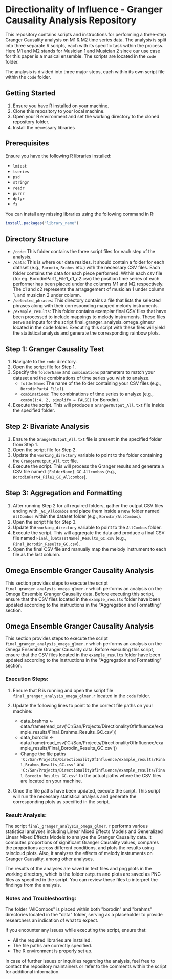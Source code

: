 # Directionality of Influence - Granger Causality Analysis Repository

This repository contains scripts and instructions for performing a three-step Granger Causality analysis on M1 & M2 time series data. The analysis is split into three separate R scripts, each with its specific task within the process. Here M1 and M2 stands for Musician 1 and Musician 2 since our use case for this paper is a musical ensemble. The scripts are located in the `code` folder.

The analysis is divided into three major steps, each within its own script file within the `code` folder.

## Getting Started

1. Ensure you have R installed on your machine.
2. Clone this repository to your local machine.
3. Open your R environment and set the working directory to the cloned repository folder.
4. Install the necessary libraries

## Prerequisites

Ensure you have the following R libraries installed:
- `lmtest`
- `tseries`
- `psd`
- `stringr`
- `readr`
- `purrr`
- `dplyr`
- `fs`

You can install any missing libraries using the following command in R:

```r
install.packages("library_name")
```

## Directory Structure

- `/code`: This folder contains the three script files for each step of the analysis.
- `/data`: This is where our data resides. It should contain a folder for each dataset (e.g., `Borodin`, `Brahms` etc.) with the necessary CSV files. Each folder contains the data for each piece performed. Within each csv file (for eg. BorodinPart1_File1_c1_c2.csv) the position time series of each performer has been placed under the columns M1 and M2 respectively. The c1 and c2 represents the arragagement of musician 1 under column 1, and musician 2 under column.
- `/selected_phrases`: This directory contains a file that lists the selected phrases along with their corresponding mapped melody instruments.
- `/example_results`: This folder contains exemplar final CSV files that have been processed to include mappings to melody instruments. These files serve as inputs for the script final_granger_analysis_omega_glmer.r located in the code folder. Executing this script with these files will yield the statistical analysis and generate the corresponding rainbow plots.

## Step 1: Granger Causality Test

1. Navigate to the `code` directory.
2. Open the script file for Step 1.
3. Specify the `folderName` and `combinations` parameters to match your dataset and the combinations of time series you wish to analyze.
   - `folderName`: The name of the folder containing your CSV files (e.g., `BorodinPart4_File1`).
   - `combinations`: The combinations of time series to analyze (e.g., `combn(1:4, 2, simplify = FALSE)` for Borodin).
4. Execute the script. This will produce a `GrangerOutput_All.txt` file inside the specified folder.

## Step 2: Bivariate Analysis

1. Ensure the `GrangerOutput_All.txt` file is present in the specified folder from Step 1.
2. Open the script file for Step 2.
3. Update the `working_directory` variable to point to the folder containing the `GrangerOutput_All.txt` file.
4. Execute the script. This will process the Granger results and generate a CSV file named `[FolderName]_GC_Allcombos` (e.g., `BorodinPart4_File1_GC_Allcombos`).

## Step 3: Aggregation and Formatting

1. After running Step 2 for all required folders, gather the output CSV files ending with `_GC_Allcombos` and place them inside a new folder named `AllCombos` within the dataset folder (e.g., `Borodin/AllCombos`).
2. Open the script file for Step 3.
3. Update the `working_directory` variable to point to the `AllCombos` folder.
4. Execute the script. This will aggregate the data and produce a final CSV file named `Final_[DatasetName]_Results_GC.csv` (e.g., `Final_Borodin_Results_GC.csv`).
5. Open the final CSV file and manually map the melody instrument to each file as the last column.

## Omega Ensemble Granger Causality Analysis

This section provides steps to execute the script `final_granger_analysis_omega_glmer.r` which performs an analysis on the Omega Ensemble Granger Causality data. Before executing this script, ensure that the CSV files located in the `example_results` folder have been updated according to the instructions in the "Aggregation and Formatting" section.


## Omega Ensemble Granger Causality Analysis

This section provides steps to execute the script `final_granger_analysis_omega_glmer.r` which performs an analysis on the Omega Ensemble Granger Causality data. Before executing this script, ensure that the CSV files located in the `example_results` folder have been updated according to the instructions in the "Aggregation and Formatting" section.

### Execution Steps:

1. Ensure that R is running and open the script file `final_granger_analysis_omega_glmer.r` located in the `code` folder.
2. Update the following lines to point to the correct file paths on your machine:
   
   - data_brahms <- data.frame(read_csv('C:/San/Projects/DirectionalityOfInfluence/example_results/Final_Brahms_Results_GC.csv'))
   - data_borodin <- data.frame(read_csv('C:/San/Projects/DirectionalityOfInfluence/example_results/Final_Borodin_Results_GC.csv'))
   - Change the file paths `'C:/San/Projects/DirectionalityOfInfluence/example_results/Final_Brahms_Results_GC.csv'` and `'C:/San/Projects/DirectionalityOfInfluence/example_results/Final_Borodin_Results_GC.csv'` to the actual paths where the CSV files are located on your machine.
3. Once the file paths have been updated, execute the script. This script will run the necessary statistical analysis and generate the corresponding plots as specified in the script.

### Result Analysis:

The script `final_granger_analysis_omega_glmer.r` performs various statistical analyses including Linear Mixed Effects Models and Generalized Linear Mixed Effects Models to analyze the Granger Causality data. It computes proportions of significant Granger Causality values, compares the proportions across different conditions, and plots the results using raincloud plots. Also, it analyzes the effects of melody instruments on Granger Causality, among other analyses.

The results of the analyses are saved in text files and png plots in the working directory, which is the folder `outputs` and plots are saved as PNG files as specified in the script. You can review these files to interpret the findings from the analysis.

### Notes and Troubleshooting:

The folder "AllCombos" is placed within both "borodin" and "brahms" directories located in the "data" folder, serving as a placeholder to provide researchers an indication of what to expect.

If you encounter any issues while executing the script, ensure that:
- All the required libraries are installed.
- The file paths are correctly specified.
- The R environment is properly set up.

In case of further issues or inquiries regarding the analysis, feel free to contact the repository maintainers or refer to the comments within the script for additional information.